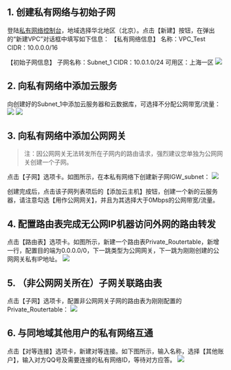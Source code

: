 ## 1. 创建私有网络与初始子网
登陆[私有网络控制台](https://console.qcloud.com/vpc/)，地域选择华北地区（北京）。点击【新建】按钮，在弹出的“新建VPC”对话框中填写如下信息：
【私有网络信息】
名称：VPC_Test
CIDR：10.0.0.0/16

【初始子网信息】
子网名称：Subnet_1
CIDR：10.0.1.0/24
可用区：上海一区
![](//mccdn.qcloud.com/static/img/9cb8ab980ac5cf120f872f1553114ef3/image.png)

## 2. 向私有网络中添加云服务
向创建好的Subnet_1中添加云服务器和云数据库，可选择不分配公网带宽/流量：
![](//mccdn.qcloud.com/static/img/aa198a2ec7450489cdd13ce3878af119/image.png)
![](//mccdn.qcloud.com/static/img/8ad4aad98b3f8b922097e32891cf771f/image.png)

## 3. 向私有网络中添加公网网关
>注：因公网网关无法转发所在子网内的路由请求，强烈建议您单独为公网网关创建一个子网。

点击【子网】选项卡。如图所示，在本私有网络下创建新子网IGW_subnet：
![](//mccdn.qcloud.com/static/img/38c468a88b9f497c819d76cecce39f91/image.png)

创建完成后，点击该子网列表项后的【添加云主机】按钮，创建一个新的云服务器，请注意勾选【用作公网网关】，并且为其选择大于0Mbps的公网带宽/流量。

## 4. 配置路由表完成无公网IP机器访问外网的路由转发
点击【路由表】选项卡。如图所示，新建一个路由表Private_Routertable，新增一行，配置目的端为0.0.0.0/0，下一跳类型为公网网关，下一跳为刚刚创建的公网网关私有IP地址。
![](//mccdn.qcloud.com/static/img/4c199f1af840961e1da6318df6bbebb5/image.png)

## 5. （非公网网关所在）子网关联路由表
点击【子网】选项卡，配置非公网网关子网的路由表为刚刚配置的Private_Routertable：
![](//mccdn.qcloud.com/static/img/5e19bc6164b4db2d38eb6956cadccb7f/image.png)

## 6. 与同地域其他用户的私有网络互通
点击【对等连接】选项卡，新建对等连接。如下图所示，输入名称，选择【其他账户】，输入对方QQ号及需要连接的私有网络ID，等待对方应答。
![](//mccdn.qcloud.com/static/img/3009f732edd8d7950eed39836ce8102e/image.png)
